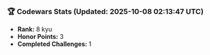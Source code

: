 ### 🏆 Codewars Stats (Updated: 2025-10-08 02:13:47 UTC)

- **Rank:** 8 kyu
- **Honor Points:** 3
- **Completed Challenges:** 1

